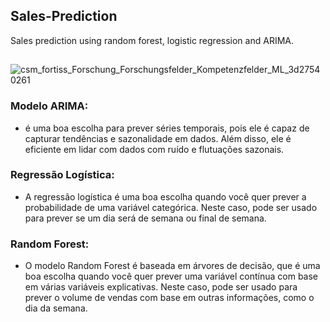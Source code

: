## Sales-Prediction
Sales prediction using random forest, logistic regression and ARIMA.
##

![csm_fortiss_Forschung_Forschungsfelder_Kompetenzfelder_ML_3d27540261](https://user-images.githubusercontent.com/89000535/216696763-8ec25335-10b0-481f-bbcc-9e9ac08ba582.jpg)

### Modelo ARIMA: 
  - é uma boa escolha para prever séries temporais, pois ele é capaz de capturar tendências e sazonalidade em dados. Além disso, ele é eficiente em lidar com dados com ruído e flutuações sazonais.

### Regressão Logística: 
  - A regressão logística é uma boa escolha quando você quer prever a probabilidade de uma variável categórica. Neste caso, pode ser usado para prever se um dia será de semana ou final de semana.

### Random Forest: 
 - O modelo Random Forest é baseada em árvores de decisão, que é uma boa escolha quando você quer prever uma variável contínua com base em várias variáveis explicativas. Neste caso, pode ser usado para prever o volume de vendas com base em outras informações, como o dia da semana.
